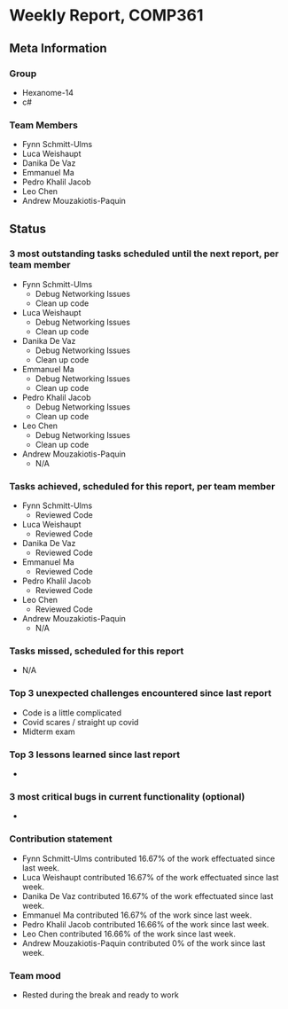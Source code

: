 # Weekly Report, COMP361

## Meta Information

### Group

 * Hexanome-14
 * c#
### Team Members

 * Fynn Schmitt-Ulms
 * Luca Weishaupt
 * Danika De Vaz
 * Emmanuel Ma
 * Pedro Khalil Jacob
 * Leo Chen
 * Andrew Mouzakiotis-Paquin

## Status

### 3 most outstanding tasks scheduled until the next report, per team member

 * Fynn Schmitt-Ulms
   * Debug Networking Issues
   * Clean up code
 * Luca Weishaupt
   * Debug Networking Issues
   * Clean up code
 * Danika De Vaz
   * Debug Networking Issues
   * Clean up code
 * Emmanuel Ma 
   * Debug Networking Issues
   * Clean up code
 * Pedro Khalil Jacob
   * Debug Networking Issues
   * Clean up code
 * Leo Chen
   * Debug Networking Issues
   * Clean up code
 * Andrew Mouzakiotis-Paquin
   * N/A

### Tasks achieved, scheduled for this report, per team member

 * Fynn Schmitt-Ulms
   * Reviewed Code
 * Luca Weishaupt
   * Reviewed Code
 * Danika De Vaz
   * Reviewed Code
 * Emmanuel Ma 
   * Reviewed Code
 * Pedro Khalil Jacob
   * Reviewed Code
 * Leo Chen
   * Reviewed Code
 * Andrew Mouzakiotis-Paquin
   * N/A

### Tasks missed, scheduled for this report

 * N/A

### Top 3 unexpected challenges encountered since last report

 * Code is a little complicated
 * Covid scares / straight up covid
 * Midterm exam

### Top 3 lessons learned since last report

 * 

### 3 most critical bugs in current functionality (optional)

 * 

### Contribution statement

 * Fynn Schmitt-Ulms contributed 16.67% of the work effectuated since last week.
 * Luca Weishaupt contributed 16.67% of the work effectuated since last week.
 * Danika De Vaz contributed 16.67% of the work effectuated since last week.
 * Emmanuel Ma contributed 16.67% of the work since last week.
 * Pedro Khalil Jacob contributed 16.66% of the work since last week.
 * Leo Chen contributed 16.66% of the work since last week.
 * Andrew Mouzakiotis-Paquin contributed 0% of the work since last week.

### Team mood

 * Rested during the break and ready to work
